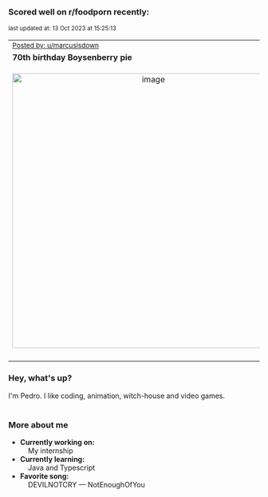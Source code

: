 ### Scored well on r/foodporn recently:

<p align="left"><sub>last updated at: 13 Oct 2023 at 15:25:13</sub></p>

|   |
| --- |
| <sub>[Posted by: u/marcusisdown][source]</sub> |
| **70th birthday Boysenberry pie** | 
|<p align="center"> <img alt="image" src="https://i.redd.it/ifrlhverietb1.jpg" width="550" /> </p>|
|   |

### Hey, what's up?

I'm Pedro. I like coding, animation, witch-house and video games.<br><br>

### More about me
- **Currently working on:**  
&nbsp;&nbsp;&nbsp;&nbsp;My internship
- **Currently learning:**  
&nbsp;&nbsp;&nbsp;&nbsp;Java and Typescript
- **Favorite song:**  
&nbsp;&nbsp;&nbsp;&nbsp;DEVILNOTCRY — NotEnoughOfYou<br><br>

  



  
  
  
[linkedin]: https://linkedin.com/in/pedro-h-r-gomes-8a487b14a/
[gmail]: mailto:pilique11@gmail.com
[source]: https://reddit.com/r/FoodPorn/comments/174pdce/70th_birthday_boysenberry_pie/
[redditAPI]: https://www.reddit.com/dev/api/